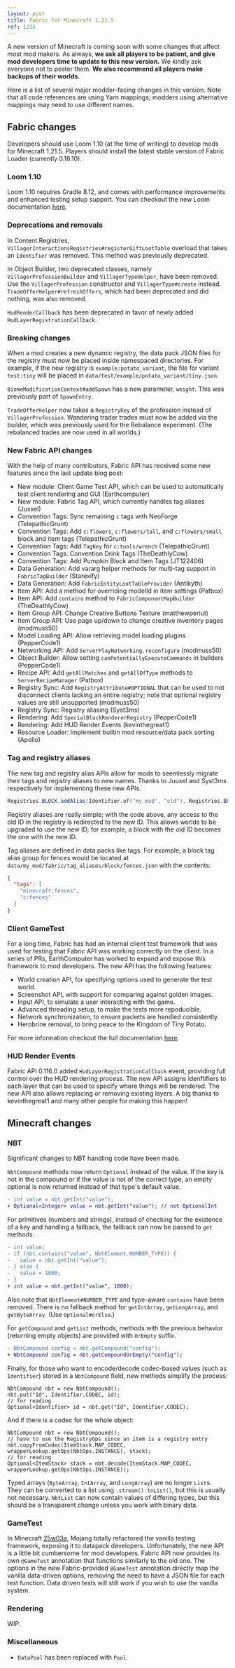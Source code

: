 ```yaml
---
layout: post
title: Fabric for Minecraft 1.21.5
ref: 1215
---
```

A new version of Minecraft is coming soon with some changes that affect most mod makers. As always, **we ask all players to be patient, and give mod developers time to update to this new version.** We kindly ask everyone not to pester them. **We also recommend all players make backups of their worlds.**

Here is a list of several major modder-facing changes in this version. Note that all code references are using Yarn mappings; modders using alternative mappings may need to use different names.

## Fabric changes
Developers should use Loom 1.10 (at the time of writing) to develop mods for Minecraft 1.21.5. Players should install the latest stable version of Fabric Loader (currently 0.16.10).

### Loom 1.10
Loom 1.10 requires Gradle 8.12, and comes with performance improvements and enhanced testing setup support. You can checkout the new Loom documentation [here](https://docs.fabricmc.net/develop/loom/).

### Deprecations and removals
In Content Registries, `VillagerInteractionsRegistries#registerGiftLootTable` overload that takes an `Identifier` was removed. This method was previously deprecated.

In Object Builder, two deprecated classes, namely `VillagerProfessionBuilder` and `VillagerTypeHelper`, have been removed. Use the `VillagerProfession` constructor and `VillagerType#create` instead. `TradeOfferHelper#refreshOffers`, which had been deprecated and did nothing, was also removed.

`HudRenderCallback` has been deprecated in favor of newly added `HudLayerRegistrationCallback`.

### Breaking changes
When a mod creates a new dynamic registry, the data pack JSON files for the registry must now be placed inside namespaced directories. For example, if the new registry is `example:potato_variant`, the file for variant `test:tiny` will be placed in `data/test/example/potato_variant/tiny.json`.<!-- https://github.com/FabricMC/fabric/pull/4180 -->

`BiomeModificationContext#addSpawn` has a new parameter, `weight`. This was previously part of `SpawnEntry`.

`TradeOfferHelper` now takes a `RegistryKey` of the profession instead of `VillagerProfession`. Wandering trader trades must now be added via the builder, which was previously used for the Rebalance experiment. (The rebalanced trades are now used in all worlds.)

### New Fabric API changes
With the help of many contributors, Fabric API has received some new features since the last update blog post:

- New module: Client Game Test API, which can be used to automatically test client rendering and GUI (Earthcomputer)
- New module: Fabric Tag API, which currently handles tag aliases (Juxxel)
- Convention Tags: Sync remaining `c` tags with NeoForge (TelepathicGrunt)
- Convention Tags: Add `c:flowers`, `c:flowers/tall`, and `c:flowers/small` block and item tags (TelepathicGrunt)
- Convention Tags: Add `TagKey` for `c:tools/wrench` (TelepathicGrunt)
- Convention Tags: Convention Drink Tags (TheDeathlyCow)
- Convention Tags: Add Pumpkin Block and Item Tags (JT122406)
- Data Generation: Add vararg helper methods for multi-tag support in `FabricTagBuilder` (Starexify)
- Data Generation: Add `FabricEntityLootTableProvider` (Antikyth)
- Item API: Add a method for overriding modelId in item settings (Patbox)
- Item API: Add `contains` method to `FabricComponentMapBuilder` (TheDeathlyCow)
- Item Group API: Change Creative Buttons Texture (matthewperiut)
- Item Group API: Use page up/down to change creative inventory pages (modmuss50)
- Model Loading API: Allow retrieving model loading plugins (PepperCode1)
- Networking API: Add `ServerPlayNetworking.reconfigure` (modmuss50)
- Object Builder: Allow setting `canPotentiallyExecuteCommands` in builders (PepperCode1)
- Recipe API: Add `getAllMatches` and `getAllOfType` methods to `ServerRecipeManager` (Patbox)
- Registry Sync: Add `RegistryAttribute#OPTIONAL` that can be used to not disconnect clients lacking an entire registry; note that optional registry values are still unsupported (modmuss50)
- Registry Sync: Registry aliasing (Syst3ms)
- Rendering: Add `SpecialBlockRendererRegistry` (PepperCode1)
- Rendering: Add HUD Render Events (kevinthegreat1)
- Resource Loader: Implement builtin mod resource/data pack sorting (Apollo)

### Tag and registry aliases
The new tag and registry alias APIs allow for mods to seemlessly migrate their tags and registry aliases to new names. Thanks to Juuxel and Syst3ms respectively for implementing these new APIs.

```java
Registries.BLOCK.addAlias(Identifier.of("my_mod", "old"), Registries.BLOCK.get(Identifier.of("my_mod", "new")));
```
Registry aliases are really simple; with the code above, any access to the old ID in the registry is redirected to the new ID. This allows worlds to be upgraded to use the new ID; for example, a block with the old ID becomes the one with the new ID.

Tag aliases are defined in data packs like tags. For example, a block tag alias group for fences would be located at `data/my_mod/fabric/tag_aliases/block/fences.json` with the contents:

```json
{
  "tags": [
    "minecraft:fences",
    "c:fences"
  ]
}
```

### Client GameTest
For a long time, Fabric has had an internal client test framework that was used for testing that Fabric API was working correctly on the client. In a series of PRs, EarthComputer has worked to expand and expose this framework to mod developers. The new API has the following features:
- World creation API, for specifying options used to generate the test world.
- Screenshot API, with support for comparing against golden images.
- Input API, to simulate a user interacting with the game.
- Advanced threading setup, to make the tests more repoducible.
- Network synchronization, to ensure packets are handled consistently.
- Herobrine removal, to bring peace to the Kingdom of Tiny Potato.

For more information checkout the full documentation [here](https://maven.fabricmc.net/docs/fabric-api-0.119.2+1.21.5/net/fabricmc/fabric/api/client/gametest/v1/package-summary.html).

### HUD Render Events
Fabric API 0.116.0 added `HudLayerRegistrationCallback` event, providing full control over the HUD rendering process. The new API assigns idenftifiers to each layer that can be used to specify where things will be rendered. The new API also allows replacing or removing existing layers. A big thanks to kevinthegreat1  and many other people for making this happen!

## Minecraft changes
### NBT
Significant changes to NBT handling code have been made.

`NbtCompound` methods now return `Optional` instead of the value. If the key is not in the compound or if the value is not of the correct type, an empty optional is now returned instead of that type's default value.

```diff
- int value = nbt.getInt("value");
+ Optional<Integer> value = nbt.getInt("value"); // not OptionalInt
```

For primitives (numbers and strings), instead of checking for the existence of a key and handling a fallback, the fallback can now be passed to `get` methods:

```diff
- int value;
- if (nbt.contains("value", NbtElement.NUMBER_TYPE)) {
-   value = nbt.getInt("value");
- } else {
-   value = 1000;
- }
+ int value = nbt.getInt("value", 1000);
```

Also note that `NbtElement#NUMBER_TYPE` and type-aware `contains` have been removed. There is no fallback method for `getIntArray`, `getLongArray`, and `getByteArray`. (Use `Optional#orElse`.)

For `getCompound` and `getList` methods, methods with the previous behavior (returning empty objects) are provided with `OrEmpty` suffix.

```diff
- NbtCompound config = nbt.getCompound("config");
+ NbtCompound config = nbt.getCompoundOrEmpty("config");
```

Finally, for those who want to encode/decode codec-based values (such as `Identifier`) stored in a `NbtCompound` field, new methods simplify the process:

```java=
NbtCompound nbt = new NbtCompound();
nbt.put("Id", Identifier.CODEC, id);
// for reading
Optional<Identifier> id = nbt.get("Id", Identifier.CODEC);
```

And if there is a codec for the whole object:
```java=
NbtCompound nbt = new NbtCompound();
// have to use the RegistryOps since an item is a registry entry
nbt.copyFromCodec(ItemStack.MAP_CODEC, wrapperLookup.getOps(NbtOps.INSTANCE), stack);
// for reading
Optional<ItemStack> stack = nbt.decode(ItemStack.MAP_CODEC, wrapperLookup.getOps(NbtOps.INSTANCE));
```

Typed arrays (`ByteArray`, `IntArray`, and `LongArray`) are no longer `List`s. They can be converted to a list using `.stream().toList()`, but this is usually not necessary. `NbtList` can now contain values of differing types, but this should be a transparent change unless you work with binary data.

### GameTest

In Minecraft [25w03a](https://www.minecraft.net/en-us/article/minecraft-snapshot-25w03a), Mojang totally refactored the vanilla testing framework, exposing it to datapack developers. Unfortunately, the new API is a little bit cumbersome for mod developers. Fabric API now provides its own `@GameTest` annotation that functions similarly to the old one. The options in the new Fabric-provided `@GameTest` annotation directly map the vanilla data-driven options, removing the need to have a JSON file for each test function. Data driven tests will still work if you wish to use the vanilla system.

### Rendering
WIP.
<!-- AtlasSourceRegistry, 04a -->

### Miscellaneous
- `DataPool` has been replaced with `Pool`.
